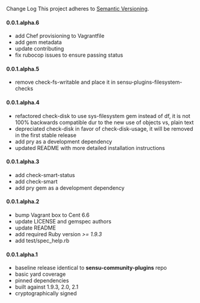 Change Log
This project adheres to [Semantic Versioning](http://semver.org/).

#### 0.0.1.alpha.6

* add Chef provisioning to Vagrantfile
* add gem metadata
* update contributing
* fix rubocop issues to ensure passing status

#### 0.0.1.alpha.5

* remove check-fs-writable and place it in sensu-plugins-filesystem-checks

#### 0.0.1.alpha.4

* refactored check-disk to use sys-filesystem gem instead of df, it is not 100% backwards compatible dur to the new use of objects vs, plain text
* depreciated check-disk in favor of check-disk-usage, it will be removed in the first stable release
* add pry as a development dependency
* updated README with more detailed installation instructions

#### 0.0.1.alpha.3

* add check-smart-status
* add check-smart
* add pry gem as a development dependency

#### 0.0.1.alpha.2

* bump Vagrant box to Cent 6.6
* update LICENSE and gemspec authors
* update README
* add required Ruby version *>= 1.9.3*
* add test/spec_help.rb

#### 0.0.1.alpha.1

* baseline release identical to **sensu-community-plugins** repo
* basic yard coverage
* pinned dependencies
* built against 1.9.3, 2.0, 2.1
* cryptographically signed








